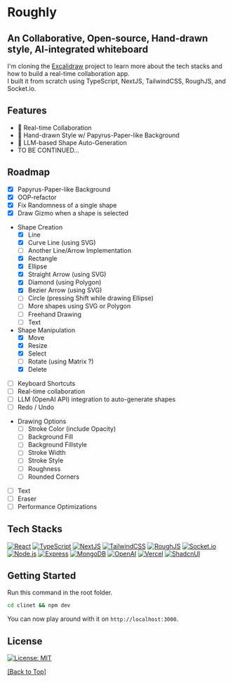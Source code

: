 # Roughly

## An Collaborative, Open-source, Hand-drawn style, AI-integrated whiteboard

I'm cloning the [Excalidraw](https://excalidraw.com/) project to learn more about the tech stacks and how to build a real-time collaboration app.\
I built it from scratch using TypeScript, NextJS, TailwindCSS, RoughJS, and Socket.io.

## Features

- 🔄 Real-time Collaboration
- 🎨 Hand-drawn Style w/ Papyrus-Paper-like Background
- 🤖 LLM-based Shape Auto-Generation
- TO BE CONTINUED...

## Roadmap

- [x] Papyrus-Paper-like Background
- [x] OOP-refactor
- [x] Fix Randomness of a single shape
- [x] Draw Gizmo when a shape is selected
- Shape Creation
  - [x] Line
  - [x] Curve Line (using SVG)
  - [ ] Another Line/Arrow Implementation
  - [x] Rectangle
  - [x] Ellipse
  - [x] Straight Arrow (using SVG)
  - [x] Diamond (using Polygon)
  - [x] Bezier Arrow (using SVG)
  - [ ] Circle (pressing Shift while drawing Ellipse)
  - [ ] More shapes using SVG or Polygon
  - [ ] Freehand Drawing
  - [ ] Text
- Shape Manipulation
  - [x] Move
  - [x] Resize
  - [x] Select
  - [ ] Rotate (using Matrix ?)
  - [x] Delete
- [ ] Keyboard Shortcuts
- [ ] Real-time collaboration
- [ ] LLM (OpenAI API) integration to auto-generate shapes
- [ ] Redo / Undo
- Drawing Options
  - [ ] Stroke Color (include Opacity)
  - [ ] Background Fill
  - [ ] Background Fillstyle
  - [ ] Stroke Width
  - [ ] Stroke Style
  - [ ] Roughness
  - [ ] Rounded Corners
- [ ] Text
- [ ] Eraser
- [ ] Performance Optimizations

## Tech Stacks

[![React](https://img.shields.io/badge/React-61DAFB?style=for-the-badge&logo=react&logoColor=white)](https://reactjs.org/)
[![TypeScript](https://img.shields.io/badge/TypeScript-3178C6?style=for-the-badge&logo=typescript&logoColor=white)](https://www.typescriptlang.org/)
[![NextJS](https://img.shields.io/badge/NextJS-000000?style=for-the-badge&logo=next.js&logoColor=white)](https://nextjs.org/)
[![TailwindCSS](https://img.shields.io/badge/TailwindCSS-38B2AC?style=for-the-badge&logo=tailwind-css&logoColor=white)](https://tailwindcss.com/)
[![RoughJS](https://img.shields.io/badge/RoughJS-FFD166?style=for-the-badge&logo=southwestairlines&logoColor=white)](https://roughjs.com/)
[![Socket.io](https://img.shields.io/badge/Socket.io-010101?style=for-the-badge&logo=socket.io&logoColor=white)](https://socket.io/)
[![Node.js](https://img.shields.io/badge/Node.js-339933?style=for-the-badge&logo=node.js&logoColor=white)](https://nodejs.org/)
[![Express](https://img.shields.io/badge/Express-000000?style=for-the-badge&logo=express&logoColor=white)](https://expressjs.com/)
[![MongoDB](https://img.shields.io/badge/MongoDB-47A248?style=for-the-badge&logo=mongodb&logoColor=white)](https://www.mongodb.com/)
[![OpenAI](https://img.shields.io/badge/OpenAI-FF6C37?style=for-the-badge&logo=openai&logoColor=white)](https://openai.com/)
[![Vercel](https://img.shields.io/badge/Vercel-000000?style=for-the-badge&logo=vercel&logoColor=white)](https://vercel.com/)
[![ShadcnUI](https://img.shields.io/badge/ShadcnUI-006CFF?style=for-the-badge&logo=shadcnui&logoColor=white)](http://shadcn.com)

## Getting Started

Run this command in the root folder.

```bash
cd clinet && npm dev
```

You can now play around with it on `http://localhost:3000`.

## License

[![License: MIT](https://img.shields.io/badge/License-MIT-yellow.svg)](https://opensource.org/licenses/MIT)

[[Back to Top]](#roughly)
